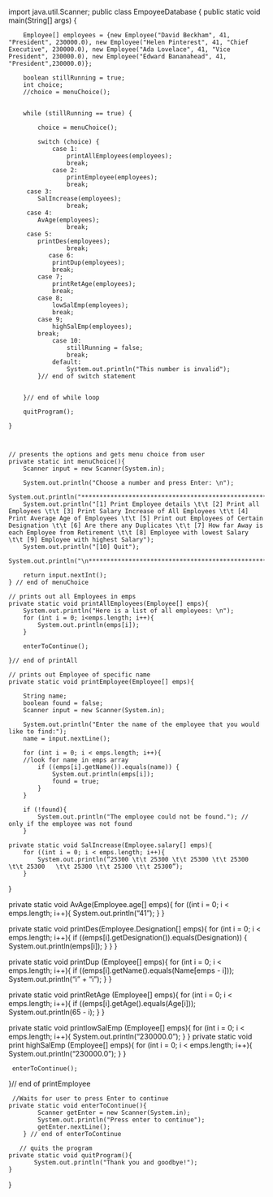 
import java.util.Scanner; 
public class EmpoyeeDatabase {
    public static void main(String[] args) {
 
        Employee[] employees = {new Employee("David Beckham", 41, "President", 230000.0), new Employee("Helen Pinterest", 41, "Chief Executive", 230000.0), new Employee("Ada Lovelace", 41, "Vice President", 230000.0), new Employee("Edward Bananahead", 41, "President",230000.0)};
 
        boolean stillRunning = true;
        int choice;
        //choice = menuChoice();
 
 
        while (stillRunning == true) {
 
            choice = menuChoice();
 
            switch (choice) {
                case 1:
                    printAllEmployees(employees);
                    break;
                case 2:
                    printEmployee(employees);
                    break;
		 case 3:
		    SalIncrease(employees);
                    break;
		 case 4:
		    AvAge(employees);
                    break;
		 case 5:
		    printDes(employees);
                    break;
		       case 6:
			    printDup(employees);
			    break;
			case 7;
			    printRetAge(employees);
			    break;
			case 8;
			    lowSalEmp(employees);
			    break;
			case 9;
			    highSalEmp(employees);
		    break;
                case 10:
                    stillRunning = false;
                    break;
                default:
                    System.out.println("This number is invalid");
            }// end of switch statement
 
 
        }// end of while loop
 
        quitProgram();
 
    }
 
 
 
    // presents the options and gets menu choice from user
    private static int menuChoice(){
        Scanner input = new Scanner(System.in);
 
        System.out.println("Choose a number and press Enter: \n");
        System.out.println("********************************************************\n");
        System.out.println("[1] Print Employee details \t\t [2] Print all Employees \t\t [3] Print Salary Increase of All Employees \t\t [4] Print Average Age of Employees \t\t [5] Print out Employees of Certain Designation \t\t [6] Are there any Duplicates \t\t [7] How far Away is each Employee from Retirement \t\t [8] Employee with lowest Salary \t\t [9] Employee with highest Salary");
        System.out.println("[10] Quit");
        System.out.println("\n********************************************************");
 
        return input.nextInt();
    } // end of menuChoice
 
    // prints out all Employees in emps
    private static void printAllEmployees(Employee[] emps){
        System.out.println("Here is a list of all employees: \n");
        for (int i = 0; i<emps.length; i++){
            System.out.println(emps[i]);
        }
 
        enterToContinue();
 
    }// end of printAll
 
    // prints out Employee of specific name
    private static void printEmployee(Employee[] emps){
 
        String name;
        boolean found = false;
        Scanner input = new Scanner(System.in);
 
        System.out.println("Enter the name of the employee that you would like to find:");
        name = input.nextLine();
 
        for (int i = 0; i < emps.length; i++){
        //look for name in emps array
            if ((emps[i].getName()).equals(name)) {
                System.out.println(emps[i]);
                found = true;
            }
        }
 
        if (!found){
            System.out.println("The employee could not be found."); // only if the employee was not found
        }

	private static void SalIncrease(Employee.salary[] emps){
		for ((int i = 0; i < emps.length; i++){
			System.out.println(“25300 \t\t 25300 \t\t 25300 \t\t 25300 \t\t 25300   \t\t 25300 \t\t 25300 \t\t 25300”);
		}
}
		
private static void AvAge(Employee.age[] emps){
		for ((int i = 0; i < emps.length; i++){
			System.out.println(“41”);
		}
	}

private static void printDes(Employee.Designation[] emps){
		for (int i = 0; i < emps.length; i++){
			if ((emps[i].getDesignation()).equals(Designation)) {
           	     System.out.println(emps[i]);
     }
}
	}
	






private static void printDup (Employee[] emps){
		for (int i = 0; i < emps.length; i++){
			if ((emps[i].getName().equals(Name[emps - i]));
				System.out.println(“i” + “i”);
		}
	}

private static void printRetAge (Employee[] emps){
		for (int i = 0; i < emps.length; i++){
			if ((emps[i].getAge().equals(Age[i]));
				System.out.println(65 - i);
		}
	}
	
private static void printlowSalEmp (Employee[] emps){
		for (int i = 0; i < emps.length; i++){
				System.out.println(“230000.0”);
		}
	}
private static void print highSalEmp (Employee[] emps){
		for (int i = 0; i < emps.length; i++){
				System.out.println(“230000.0”);
		}
	}

	
   	 enterToContinue();  
 }// end of printEmployee

 	 //Waits for user to press Enter to continue
  	private static void enterToContinue(){
        	Scanner getEnter = new Scanner(System.in);
        	System.out.println("Press enter to continue");
        	getEnter.nextLine();
    	} // end of enterToContinue
 
 	   // quits the program
    private static void quitProgram(){
 	       System.out.println("Thank you and goodbye!");
    }
}


